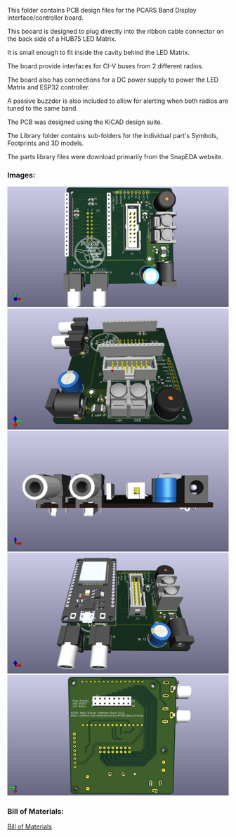 This folder contains PCB design files for the PCARS Band Display interface/controller board.

This booard is designed to plug directly into the ribbon cable connector on the back side of a HUB75 LED Matrix.

It is small enough to fit inside the cavity behind the LED Matrix.

The board provide interfaces for CI-V buses from 2 different radios.

The board also has connections for a DC power supply to power the LED Matrix and ESP32 controller.

A passive buzzder is also included to allow for alerting when both radios are tuned to the same band.

The PCB was designed using the KiCAD design suite.

The Library folder contains sub-folders for the individual part's Symbols, Footprints and 3D models.

The parts library files were download primarily from the SnapEDA website.

### Images:

![Top View](Images/W4MLB_Band_Display_Top.jpg)
![Right Side View](Images/W4MLB_Band_Display_Right_Side.jpg)
![Front Side View](Images/W4MLB_Band_Display_Front_Side.jpg)
![Populated Board](Images/W4MLB_Band_Display_Populated.jpg)
![Bottom View](Images/W4MLB_Band_Display_Bottom.jpg)

### Bill of Materials:

[Bill of Materials](https://htmlpreview.github.io/?https://github.com/PCARS/PCARS_Band_Display/blob/master/hardware/V1/bom/ibom.html)
